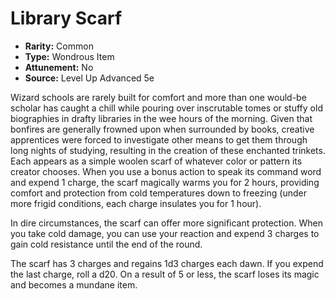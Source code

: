 # Library Scarf

- **Rarity:** Common
- **Type:** Wondrous Item
- **Attunement:** No
- **Source:** Level Up Advanced 5e

Wizard schools are rarely built for comfort and more than one would-be scholar has caught a chill while pouring over inscrutable tomes or stuffy old biographies in drafty libraries in the wee hours of the morning. Given that bonfires are generally frowned upon when surrounded by books, creative apprentices were forced to investigate other means to get them through long nights of studying, resulting in the creation of these enchanted trinkets. Each appears as a simple woolen scarf of whatever color or pattern its creator chooses. When you use a bonus action to speak its command word and expend 1 charge, the scarf magically warms you for 2 hours, providing comfort and protection from cold temperatures down to freezing (under more frigid conditions, each charge insulates you for 1 hour).

In dire circumstances, the scarf can offer more significant protection. When you take cold damage, you can use your reaction and expend 3 charges to gain cold resistance until the end of the round. 

The scarf has 3 charges and regains 1d3 charges each dawn. If you expend the last charge, roll a d20\. On a result of 5 or less, the scarf loses its magic and becomes a mundane item.
